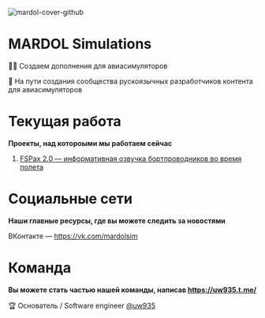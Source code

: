 ![mardol-cover-github](https://github.com/mardolsimulations/.github/assets/74175088/1ed35d42-a731-4696-b7eb-c38e00131781)

# MARDOL Simulations
🙋‍♀️ Создаем дополнения для авиасимуляторов

🚀 На пути создания сообщества рускоязычных разработчиков контента для авиасимуляторов

# Текущая работа
**Проекты, над котороыми мы работаем сейчас**

1. [FSPax 2.0 — информативная озвучка бортпроводников во время полета](https://github.com/orgs/mardolsimulations/projects/1)

# Социальные сети
**Наши главные ресурсы, где вы можете следить за новостями**

ВКонтакте — https://vk.com/mardolsim

# Команда
**Вы можете стать частью нашей команды, написав https://uw935.t.me/**

🏆 Основатель / Software engineer [@uw935](https://github.com/uw935/)
